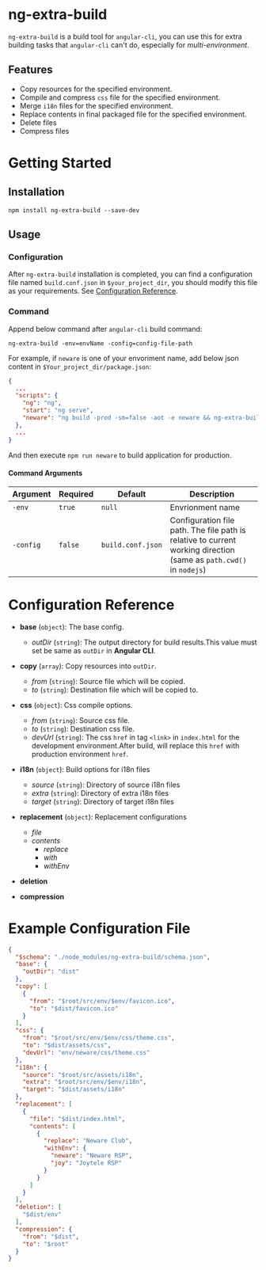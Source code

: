# ng-extra-build
`ng-extra-build` is a build tool for `angular-cli`, you can use this for extra building tasks that `angular-cli` can't do, especially for *multi-environment*.

## Features
- Copy resources for the specified environment.
- Compile and compress `css` file for the specified environment.
- Merge `i18n` files for the specified environment.
- Replace contents in final packaged file for the specified environment.
- Delete files
- Compress files


# Getting Started
## Installation
```
npm install ng-extra-build --save-dev
```

## Usage
### Configuration
After `ng-extra-build` installation is completed, you can find a configuration file named `build.conf.json` in `$your_project_dir`, you should modify this file as your requirements. See [Configuration Reference](#configuration-reference).

### Command
Append below command after `angular-cli` build command:

```
ng-extra-build -env=envName -config=config-file-path
```

For example, if `neware` is one of your envoriment name, add below json content in `$Your_project_dir/package.json`:

```json
{
  ...
  "scripts": {
    "ng": "ng",
    "start": "ng serve",
    "neware": "ng build -prod -sm=false -aot -e neware && ng-extra-build -env=neware"
  },
  ...
}
```
And then execute `npm run neware` to build application for production.

#### Command Arguments

Argument | Required | Default | Description
---|---|---|---
`-env` | `true` | `null` | Envrionment name
`-config` | `false` | `build.conf.json` | Configuration file path. The file path is relative to current working direction (same as `path.cwd()` in `nodejs`)


# Configuration Reference
* **base** (`object`): The base config.
  * *outDir* (`string`): The output directory for build results.This value must set be same as `outDir` in **Angular CLI**.
* **copy** (`array`): Copy resources into `outDir`.
  * *from* (`string`): Source file which will be copied.
  * *to* (`string`): Destination file which will be copied to.
* **css** (`object`): Css compile options.
  * *from* (`string`): Source css file.
  * *to* (`string`): Destination css file.
  * *devUrl* (`string`): The css `href` in tag `<link>` in `index.html` for the development environment.After build, will replace this `href` with production environment `href`.

* **i18n** (`object`): Build options for i18n files
  * *source* (`string`): Directory of source i18n files
  * *extra* (`string`): Directory of extra i18n files
  * *target* (`string`): Directory of target i18n files
* **replacement** (`object`): Replacement configurations
  * *file*
  * *contents*
    * *replace*
    * *with*
    * *withEnv*
* **deletion**
* **compression**

# Example Configuration File

```json
{
  "$schema": "./node_modules/ng-extra-build/schema.json",
  "base": {
    "outDir": "dist"
  },
  "copy": [
    {
      "from": "$root/src/env/$env/favicon.ico",
      "to": "$dist/favicon.ico"
    }
  ],
  "css": {
    "from": "$root/src/env/$env/css/theme.css",
    "to": "$dist/assets/css",
    "devUrl": "env/neware/css/theme.css"
  },
  "i18n": {
    "source": "$root/src/assets/i18n",
    "extra": "$root/src/env/$env/i18n",
    "target": "$dist/assets/i18n"
  },
  "replacement": [
    {
      "file": "$dist/index.html",
      "contents": [
        {
          "replace": "Neware Club",
          "withEnv": {
            "neware": "Neware RSP",
            "joy": "Joytele RSP"
          }
        }
      ]
    }
  ],
  "deletion": [
    "$dist/env"
  ],
  "compression": {
    "from": "$dist",
    "to": "$root"
  }
}

```
